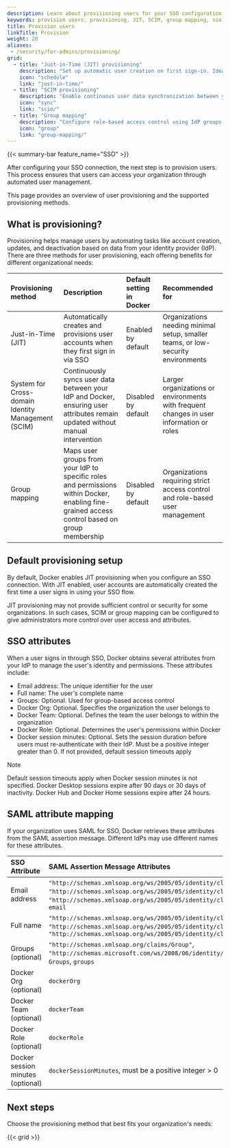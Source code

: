 ```yaml
---
description: Learn about provisioning users for your SSO configuration.
keywords: provision users, provisioning, JIT, SCIM, group mapping, sso, docker admin, admin, security
title: Provision users
linkTitle: Provision
weight: 20
aliases:
 - /security/for-admins/provisioning/
grid:
  - title: "Just-in-Time (JIT) provisioning"
    description: "Set up automatic user creation on first sign-in. Ideal for smaller teams with minimal setup requirements."
    icon: "schedule"
    link: "just-in-time/"
  - title: "SCIM provisioning"
    description: "Enable continuous user data synchronization between your IdP and Docker. Best for larger organizations."
    icon: "sync"
    link: "scim/"
  - title: "Group mapping"
    description: "Configure role-based access control using IdP groups. Perfect for strict access control requirements."
    icon: "group"
    link: "group-mapping/"
---
```


{{< summary-bar feature_name="SSO" >}}

After configuring your SSO connection, the next step is to provision users. This process ensures that users can access your organization through automated user management.

This page provides an overview of user provisioning and the supported provisioning methods.

## What is provisioning?

Provisioning helps manage users by automating tasks like account creation, updates, and deactivation based on data from your identity provider (IdP). There are three methods for user provisioning, each offering benefits for different organizational needs:

| Provisioning method | Description | Default setting in Docker | Recommended for |
| :--- | :--- | :------------- | :--- |
| Just-in-Time (JIT) | Automatically creates and provisions user accounts when they first sign in via SSO | Enabled by default | Organizations needing minimal setup, smaller teams, or low-security environments |
| System for Cross-domain Identity Management (SCIM) | Continuously syncs user data between your IdP and Docker, ensuring user attributes remain updated without manual intervention | Disabled by default | Larger organizations or environments with frequent changes in user information or roles |
| Group mapping | Maps user groups from your IdP to specific roles and permissions within Docker, enabling fine-grained access control based on group membership | Disabled by default | Organizations requiring strict access control and role-based user management |

## Default provisioning setup

By default, Docker enables JIT provisioning when you configure an SSO connection. With JIT enabled, user accounts are automatically created the first time a user signs in using your SSO flow.

JIT provisioning may not provide sufficient control or security for some organizations. In such cases, SCIM or group mapping can be configured to give administrators more control over user access and attributes.

## SSO attributes

When a user signs in through SSO, Docker obtains several attributes from your IdP to manage the user's identity and permissions. These attributes include:

- Email address: The unique identifier for the user
- Full name: The user's complete name
- Groups: Optional. Used for group-based access control
- Docker Org: Optional. Specifies the organization the user belongs to
- Docker Team: Optional. Defines the team the user belongs to within the organization
- Docker Role: Optional. Determines the user's permissions within Docker
- Docker session minutes: Optional. Sets the session duration before users must re-authenticate with their IdP. Must be a positive integer greater than 0. If not provided, default session timeouts apply

> [!NOTE]
>
> Default session timeouts apply when Docker session minutes is not specified. Docker Desktop sessions expire after 90 days or 30 days of inactivity. Docker Hub and Docker Home sessions expire after 24 hours.

## SAML attribute mapping

If your organization uses SAML for SSO, Docker retrieves these attributes from the SAML assertion message. Different IdPs may use different names for these attributes.

| SSO Attribute	| SAML Assertion Message Attributes |
| :--- | :--- |
| Email address |	`"http://schemas.xmlsoap.org/ws/2005/05/identity/claims/nameidentifier"`, `"http://schemas.xmlsoap.org/ws/2005/05/identity/claims/upn"`, `"http://schemas.xmlsoap.org/ws/2005/05/identity/claims/emailaddress"`, `email` |
| Full name	| `"http://schemas.xmlsoap.org/ws/2005/05/identity/claims/name"`, `name`, `"http://schemas.xmlsoap.org/ws/2005/05/identity/claims/givenname"`, `"http://schemas.xmlsoap.org/ws/2005/05/identity/claims/surname"` |
| Groups (optional) |	`"http://schemas.xmlsoap.org/claims/Group"`, `"http://schemas.microsoft.com/ws/2008/06/identity/claims/groups"`, `Groups`, `groups` |
| Docker Org (optional)	| `dockerOrg` |
| Docker Team (optional) |	`dockerTeam` |
| Docker Role (optional) |	`dockerRole` |
| Docker session minutes (optional) | `dockerSessionMinutes`, must be a positive integer > 0 |

## Next steps

Choose the provisioning method that best fits your organization's needs:

{{< grid >}}